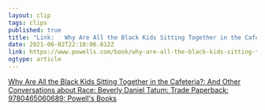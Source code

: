 ```yaml
---
layout: clip 
tags: clips 
published: true 
title: "Link: 	Why Are All the Black Kids Sitting Together in the Cafeteria?: And Other Conversations about Race: Beverly Daniel Tatum: Trade Paperback: 9780465060689: Powell's Books" 
date: 2021-06-02T22:10:06.612Z 
link: https://www.powells.com/book/why-are-all-the-black-kids-sitting-together-in-the-cafeteria-9780465060689 
ogtype: article 
---
```

[	Why Are All the Black Kids Sitting Together in the Cafeteria?: And Other Conversations about Race: Beverly Daniel Tatum: Trade Paperback: 9780465060689: Powell's Books](https://www.powells.com/book/why-are-all-the-black-kids-sitting-together-in-the-cafeteria-9780465060689) 
